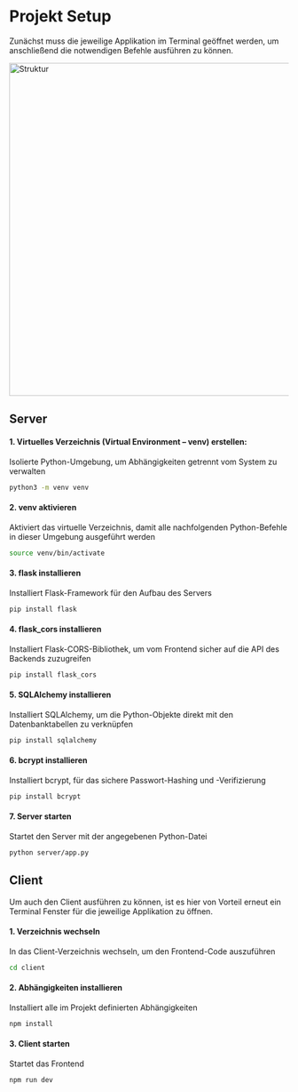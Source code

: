 # Projekt Setup
Zunächst muss die jeweilige Applikation im Terminal geöffnet werden, um anschließend die notwendigen Befehle ausführen zu können.

<img width="599" alt="Struktur" src="https://github.com/user-attachments/assets/0cc191c9-5136-4854-8b1f-d95bb8a6639c" />

## Server

#### 1. Virtuelles Verzeichnis (Virtual Environment – venv) erstellen:  
Isolierte Python-Umgebung, um Abhängigkeiten getrennt vom System zu verwalten
```bash
python3 -m venv venv
```

#### 2. venv aktivieren
Aktiviert das virtuelle Verzeichnis, damit alle nachfolgenden Python-Befehle in dieser Umgebung ausgeführt werden
```bash
source venv/bin/activate
```

#### 3. flask installieren
Installiert Flask-Framework für den Aufbau des Servers
```bash
pip install flask
```

#### 4. flask_cors installieren
Installiert Flask-CORS-Bibliothek, um vom Frontend sicher auf die API des Backends zuzugreifen
```bash
pip install flask_cors
```


#### 5. SQLAlchemy installieren
Installiert SQLAlchemy, um die Python-Objekte direkt mit den Datenbanktabellen zu verknüpfen
```bash
pip install sqlalchemy
```


#### 6. bcrypt installieren
Installiert bcrypt, für das sichere Passwort-Hashing und -Verifizierung
```bash
pip install bcrypt
```


#### 7. Server starten
Startet den Server mit der angegebenen Python-Datei
```bash
python server/app.py
```


## Client
Um auch den Client ausführen zu können, ist es hier von Vorteil erneut ein Terminal Fenster für die jeweilige Applikation zu öffnen.

#### 1. Verzeichnis wechseln
In das Client-Verzeichnis wechseln, um den Frontend-Code auszuführen
```bash
cd client
```


#### 2. Abhängigkeiten installieren
Installiert alle im Projekt definierten Abhängigkeiten
```bash
npm install
```


#### 3. Client starten
Startet das Frontend
```bash
npm run dev
```
